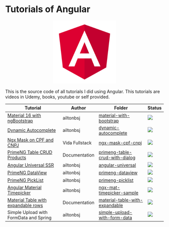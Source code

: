 # Tutorials of Angular

<p align="center"> 
<img src=".github/logo.png">
</p>

This is the source code of all tutorials I did using Angular. This tutorials are videos in Udemy, books, youtube or self provided.

| Tutorial                             | Author  | Folder                                                     | Status                                                       |
|--------------------------------------|---------|------------------------------------------------------------|--------------------------------------------------------------|
|[Material 16 with ngBootstrap](https://ng-bootstrap.github.io/)|ailtonbsj|[material-with-bootstrap](material-with-bootstrap)|![](https://img.shields.io/badge/status-completed-brightgreen)|
|[Dynamic Autocomplete](https://material.angular.io/components/autocomplete/examples)|ailtonbsj|[dynamic-autocomplete](dynamic-autocomplete)|![](https://img.shields.io/badge/status-completed-brightgreen)|
|[Ngx Mask on CPF and CNPJ](https://youtu.be/L145sRWlBQc)|Vida Fullstack|[ngx-mask-cpf-cnpj](ngx-mask-cpf-cnpj)|![](https://img.shields.io/badge/status-completed-brightgreen)|
|[PrimeNG Table CRUD Products](https://primeng.org/table)|Documentation|[primeng-table-crud-with-dialog](primeng-table-crud-with-dialog)|![](https://img.shields.io/badge/status-completed-brightgreen)|
|[Angular Universal SSR](https://angular.io/guide/universal)|ailtonbsj|[angular-universal](angular-universal)|![](https://img.shields.io/badge/status-completed-brightgreen)|
|[PrimeNG DataView](https://primeng.org/dataview)|ailtonbsj|[primeng-dataview](primeng-dataview)|![](https://img.shields.io/badge/status-completed-brightgreen)|
|[PrimeNG PickList](https://primeng.org/picklist)|ailtonbsj|[primeng-picklist](primeng-picklist)|![](https://img.shields.io/badge/status-completed-brightgreen)|
|[Angular Material Timepicker](https://tonysamperi.github.io/ngx-mat-timepicker/)|ailtonbsj|[ngx-mat-timepicker-sample](ngx-mat-timepicker-sample)|![](https://img.shields.io/badge/status-completed-brightgreen)|
|[Material Table with expandable rows](https://material.angular.io/components/table/examples#table-expandable-rows)|Documentation|[material-table-with-expandable](material-table-with-expandable)|![](https://img.shields.io/badge/status-completed-brightgreen)|
|Simple Upload with FormData and Spring|ailtonbsj|[simple-upload-with-form-data](simple-upload-with-form-data)|![](https://img.shields.io/badge/status-completed-brightgreen)|